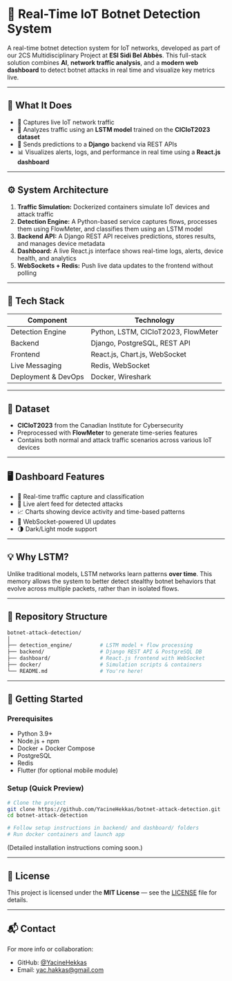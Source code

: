 # 🔐 Real-Time IoT Botnet Detection System 

A real-time botnet detection system for IoT networks, developed as part of our 2CS Multidisciplinary Project at **ESI Sidi Bel Abbès**. This full-stack solution combines **AI**, **network traffic analysis**, and a **modern web dashboard** to detect botnet attacks in real time and visualize key metrics live.


---

## 🧠 What It Does

- 📡 Captures live IoT network traffic
- 🧠 Analyzes traffic using an **LSTM model** trained on the **CICIoT2023 dataset**
- 📨 Sends predictions to a **Django** backend via REST APIs
- 📊 Visualizes alerts, logs, and performance in real time using a **React.js dashboard**

---

## ⚙️ System Architecture

1. **Traffic Simulation:** Dockerized containers simulate IoT devices and attack traffic  
2. **Detection Engine:** A Python-based service captures flows, processes them using FlowMeter, and classifies them using an LSTM model  
3. **Backend API:** A Django REST API receives predictions, stores results, and manages device metadata  
4. **Dashboard:** A live React.js interface shows real-time logs, alerts, device health, and analytics  
5. **WebSockets + Redis:** Push live data updates to the frontend without polling

---

## 🧩 Tech Stack

| Component            | Technology                          |
|----------------------|-------------------------------------|
| Detection Engine     | Python, LSTM, CICIoT2023, FlowMeter |
| Backend              | Django, PostgreSQL, REST API        |
| Frontend             | React.js, Chart.js, WebSocket       |
| Live Messaging       | Redis, WebSocket                    |
| Deployment & DevOps  | Docker, Wireshark                   |

---

## 🧪 Dataset

- **CICIoT2023** from the Canadian Institute for Cybersecurity
- Preprocessed with **FlowMeter** to generate time-series features
- Contains both normal and attack traffic scenarios across various IoT devices

---

## 🖥️ Dashboard Features

- 📶 Real-time traffic capture and classification  
- 🚨 Live alert feed for detected attacks  
- 📈 Charts showing device activity and time-based patterns  
- 🔁 WebSocket-powered UI updates  
- 🌗 Dark/Light mode support

---

## 💡 Why LSTM?

Unlike traditional models, LSTM networks learn patterns **over time**. This memory allows the system to better detect stealthy botnet behaviors that evolve across multiple packets, rather than in isolated flows.

---

## 📂 Repository Structure

```bash
botnet-attack-detection/
│
├── detection_engine/         # LSTM model + flow processing
├── backend/                  # Django REST API & PostgreSQL DB
├── dashboard/                # React.js frontend with WebSocket
├── docker/                   # Simulation scripts & containers
└── README.md                 # You're here!
````

---

## 🚀 Getting Started

### Prerequisites

* Python 3.9+
* Node.js + npm
* Docker + Docker Compose
* PostgreSQL
* Redis
* Flutter (for optional mobile module)

### Setup (Quick Preview)

```bash
# Clone the project
git clone https://github.com/YacineHekkas/botnet-attack-detection.git
cd botnet-attack-detection

# Follow setup instructions in backend/ and dashboard/ folders
# Run docker containers and launch app
```

(Detailed installation instructions coming soon.)

---

## 📜 License

This project is licensed under the **MIT License** — see the [LICENSE](LICENSE) file for details.

---

## 📬 Contact

For more info or collaboration:

* GitHub: [@YacineHekkas](https://github.com/YacineHekkas)
* Email: [yac.hakkas@gmail.com](mailto:yac.hakkas@gmail.com)
